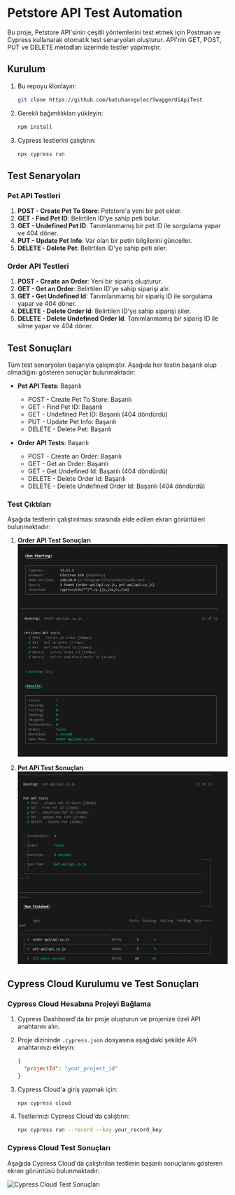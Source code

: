 # Petstore API Test Automation
Bu proje, Petstore API'sinin çeşitli yöntemlerini test etmek için Postman ve Cypress kullanarak otomatik test senaryoları oluşturur. 
API'nin GET, POST, PUT ve DELETE metodları üzerinde testler yapılmıştır.

## Kurulum

1. Bu repoyu klonlayın:
    ```bash
    git clone https://github.com/batuhanngulec/SwaggerUiApiTest
    ```

2. Gerekli bağımlılıkları yükleyin:
    ```bash
    npm install
    ```

3. Cypress testlerini çalıştırın:
    ```bash
    npx cypress run
    ```
## Test Senaryoları

### Pet API Testleri
1. **POST - Create Pet To Store**: Petstore'a yeni bir pet ekler.
2. **GET - Find Pet ID**: Belirtilen ID'ye sahip peti bulur.
3. **GET - Undefined Pet ID**: Tanımlanmamış bir pet ID ile sorgulama yapar ve 404 döner.
4. **PUT - Update Pet Info**: Var olan bir petin bilgilerini günceller.
5. **DELETE - Delete Pet**: Belirtilen ID'ye sahip peti siler.

### Order API Testleri
1. **POST - Create an Order**: Yeni bir sipariş oluşturur.
2. **GET - Get an Order**: Belirtilen ID'ye sahip siparişi alır.
3. **GET - Get Undefined Id**: Tanımlanmamış bir sipariş ID ile sorgulama yapar ve 404 döner.
4. **DELETE - Delete Order Id**: Belirtilen ID'ye sahip siparişi siler.
5. **DELETE - Delete Undefined Order Id**: Tanımlanmamış bir sipariş ID ile silme yapar ve 404 döner.

## Test Sonuçları

Tüm test senaryoları başarıyla çalışmıştır. Aşağıda her testin başarılı olup olmadığını gösteren sonuçlar bulunmaktadır:

- **Pet API Tests**: Başarılı
    - POST - Create Pet To Store: Başarılı
    - GET - Find Pet ID: Başarılı
    - GET - Undefined Pet ID: Başarılı (404 döndürdü)
    - PUT - Update Pet Info: Başarılı
    - DELETE - Delete Pet: Başarılı

- **Order API Tests**: Başarılı
    - POST - Create an Order: Başarılı
    - GET - Get an Order: Başarılı
    - GET - Get Undefined Id: Başarılı (404 döndürdü)
    - DELETE - Delete Order Id: Başarılı
    - DELETE - Delete Undefined Order Id: Başarılı (404 döndürdü)
 
### Test Çıktıları

Aşağıda testlerin çalıştırılması sırasında elde edilen ekran görüntüleri bulunmaktadır:

1. **Order API Test Sonuçları**
   ![Order API Test Sonuçları](./test-result/order-api-result.PNG)

2. **Pet API Test Sonuçları**
   ![Pet API Test Sonuçları](./test-result/pet-api-result.PNG)

## Cypress Cloud Kurulumu ve Test Sonuçları

### Cypress Cloud Hesabına Projeyi Bağlama

1. Cypress Dashboard'da bir proje oluşturun ve projenize özel API anahtarını alın.
2. Proje dizininde `.cypress.json` dosyasına aşağıdaki şekilde API anahtarınızı ekleyin:
    ```json
    {
      "projectId": "your_project_id"
    }
    ```
3. Cypress Cloud'a giriş yapmak için:
    ```bash
    npx cypress cloud
    ```

4. Testlerinizi Cypress Cloud'da çalıştırın:
    ```bash
    npx cypress run --record --key your_record_key
    ```

### Cypress Cloud Test Sonuçları

Aşağıda Cypress Cloud'da çalıştırılan testlerin başarılı sonuçlarını gösteren ekran görüntüsü bulunmaktadır:

![Cypress Cloud Test Sonuçları](./images/cloudCypress-1.png)
 
